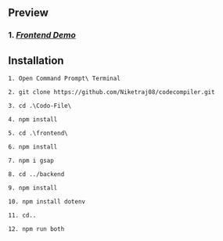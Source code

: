 
 ## Preview 

 ### 1. *[Frontend Demo](https://codofile-85b0c.web.app/)*

  ## Installation 
    1. Open Command Prompt\ Terminal

    2. git clone https://github.com/Niketraj08/codecompiler.git

    3. cd .\Codo-File\

    4. npm install

    5. cd .\frontend\

    6. npm install

    7. npm i gsap

    8. cd ../backend

    9. npm install

    10. npm install dotenv

    11. cd..

    12. npm run both

